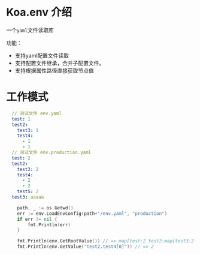 # Koa.env 介绍
一个`yaml`文件读取库

功能：
- 支持yaml配置文件读取
- 支持配置文件继承，合并子配置文件。
- 支持根据属性路径直接获取节点值

# 工作模式
```yaml
  // 测试文件 env.yaml
  test: 1
  test2: 
    test3: 1
    test4:
      - 1
      - 1
  // 测试文件 env.production.yaml
  test: 2
  test2: 
    test3: 2
    test4:
      - 2
      - 2
    test5: 2
  test3: aaaaa
```
```go
	path, _ := os.Getwd()
	err := env.LoadEnvConfig(path+"/env.yaml", "production")
	if err != nil {
		fmt.Println(err)
	}

	fmt.Println(env.GetRootValue()) // => map[test:2 test2:map[test3:2 test4:[2 2] test5:2] test3:aaaaa]
	fmt.Println(env.GetValue("test2.test4[0]")) // => 2
```